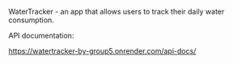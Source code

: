 WaterTracker - an app that allows users to track their daily water consumption.

API documentation:

https://watertracker-by-group5.onrender.com/api-docs/
